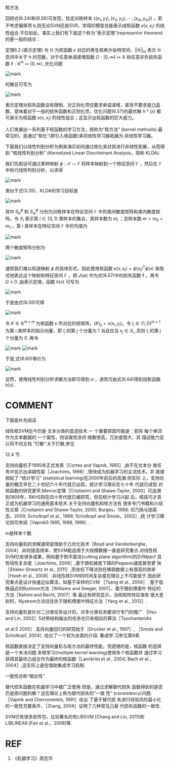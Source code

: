 




核方法

回顾式(6.24)和(6.56)可发现，给定训练样本 $\{(x_1,y_1),(x_2,y_2),\cdots ,(x_m,y_m)\}$ ，若不考虑偏移项 b,则无论SVM还是SVR，学得的模型总能表示成核函数 $\kappa(x,x_i)$ 的线性组合.不仅如此，事实上我们有下面这个称为“表示定理”(representor theorem)的更一般的结论：


定理6.2 (表示定理) 令 $\mathbb{H}$ 为核函数 $\kappa$ 对应的再生核希尔伯特空间，$||h||_{\mathbb{H}}$  表示 $\mathbb{H}$ 空间中关于 h 的范数，对于任意单调递増函数 $\Omega:[0,\infty]\mapsto \mathbb{R}$ 和任意非负损失函数 $\ell:\mathbb{R}^m\mapsto [0,\infty]$ ,优化问题

![mark](http://pacdb2bfr.bkt.clouddn.com/blog/image/180627/j0LCLC265G.png?imageslim)

的解总可写为

![mark](http://pacdb2bfr.bkt.clouddn.com/blog/image/180627/AfLc9C1lkK.png?imageslim)

表示定理对损失函数没有限制，对正则化项仅要求单调递增，甚至不要求是凸函数，意味着对于一般的损失函数和正则化项，优化问题(6.57)的最优解 $h*(x)$ 都可表示为核函数 $\kappa(x,x_i)$ 的线性组合；这显示出核函数的巨大威力。


人们发展出一系列基于核函数的学习方法，统称为“核方法” (kernel methods).最常见的，是通过“核化”(即引入核函数)来将线性学习器拓展为 非线性学习器。

下面我们以线性判别分析为例来演示如何通过核化来对其进行非线性拓展，从而得到 “核线性判别分析” (Kernelized Linear Discriminant Analysis，简称 KLDA).

我们先假设可通过某种映射 $\phi:\mathcal{X}\mapsto \mathbb{F}$ 将样本映射到一个特征空间 $\mathbb{F}$ ，然后在 $\mathbb{F}$ 中执行线性判别分析，以求得

![mark](http://pacdb2bfr.bkt.clouddn.com/blog/image/180627/Eg8mm7CHA0.png?imageslim)

类似于式(3.35)，KLDA的学习目标是

![mark](http://pacdb2bfr.bkt.clouddn.com/blog/image/180627/2ElGGj6m5j.png?imageslim)



其中 $S_b^\phi$ 和 $S_w^\phi$ 分别为训练样本在特征空间 $\mathbb{F}$ 中的类间散度矩阵和类内散度矩阵。令 $X_i$ 表示第 $i\in \{0,1\}$ 类样本的集合，其样本数为 $m_i$ ；总样本数 $m=m_0+m_1$ 。第 i 类样本在特征空间 $\mathbb{F}$ 中的均值为

![mark](http://pacdb2bfr.bkt.clouddn.com/blog/image/180627/DfdJE1Dh6l.png?imageslim)

两个散度矩阵分别为

![mark](http://pacdb2bfr.bkt.clouddn.com/blog/image/180627/6mG6Fdamj5.png?imageslim)


通常我们难以知道映射 $\phi$ 的具体形式，因此使用核函数 $\kappa(x,x_i)=\phi(x_i)^T\phi(x)$ 来隐式地表达这个映射和特征空间 $\mathbb{F}$ 。把 $J(w)$ 作为式(6.57)中的损失函数 $\ell$ ，再令 $\Omega \equiv 0$ ,由表示定理，函数 $h(x)$ 可写为

![mark](http://pacdb2bfr.bkt.clouddn.com/blog/image/180627/h4C92LGjJ5.png?imageslim)


于是由式(6.59)可得

![mark](http://pacdb2bfr.bkt.clouddn.com/blog/image/180627/JaGHefGl9H.png?imageslim)

令 $K\in\mathbb{R}^{m\times m}$ 为核函数 $\kappa$ 所对应的核矩阵，$(K)_{ij}=\kappa(x_i,y_i)$。令 $l_i\in \{1,0\}^{m\times 1}$ 为第 i 类样本的指示向量，即 $l_i$ 的第 j 个分量为 1 当且仅当 $x_j\in X_i$ ,否则 $l_i$ 的第 j 个分量为 0 .再令

![mark](http://pacdb2bfr.bkt.clouddn.com/blog/image/180628/ifjk1m0jB9.png?imageslim)
![mark](http://pacdb2bfr.bkt.clouddn.com/blog/image/180628/gDFc9elLdl.png?imageslim)

于是,式(6.60)等价为

![mark](http://pacdb2bfr.bkt.clouddn.com/blog/image/180628/6J8f0aiGCE.png?imageslim)

显然，使用线性判别分析求解方法即可得到 $\alpha$ ，进而可由式(6.64)得到投影函数 $h(x)$ .




















# COMMENT

下面是补充阅读


线性核SVM迄今仍是 文本分类的首选技术.一 个重要原因可能是：若将 每个单词作为文本数据的 一个属性，则该属性空间 维数很高，冗余度很大，其 描述能力足以将不同文档 “打散”.关于打散,参见

12.4 节.


支持向量机于1995年正式发表［Cortes and Vapnik, 1995］,由于在文本分 类任务中显示出卓越性能［Joachims, 1998］,很快成为机器学习的主流技术，并 直接掀起了 “统计学习” (statistical learning)在2000年前后的高潮.但实际 上，支持向量的概念早在二十世纪六十年代就已出现，统计学习理论在七十年 代就已成型.对核函数的研究更早,Mercer定理［Cristianini and Shawe-Taylor, 2000］可追溯到1909年，RKHS则在四十年代就已被研究，但在统计学习兴起 后，核技巧才真正成为机器学习的通用基本技术.关于支持向量机和核方法有 很多专门书籍和介绍性文章［Cristianini and Shawe-Taylor, 2000; Burges，1998; 邓乃扬与田英态，2009; Scholkopf et al., 1999; Scholkopf and Smola，2002］,统 计学习理论则可参阅［Vapnik5 1995, 1998, 1999］.

m是样本个数.


支持向量机的求解通常是借助于凸优化技术［Boyd and Vandenberghe, 2004］.如何提高效率，使SVM能适用于大规模数据一直是研究重点.对线性核 SVM已有很多成果，例如基于割平面法(cutting plane algorithm)的SVMperf 具有线性复杂度［Joachims, 2006］,基于随机梯度下降的Pegasos速度甚至更 快［Shalev-Shwartz et al., 2011］,而坐标下降法则在稀疏数据上有很高的效率 ［Hsieh et al., 2008］.非线性核SVM的时间复杂度在理论上不可能低于 因此研究重点是设计快速近似算法，如基于采样的CVM ［Tsang et al., 2006］. 基于低秩逼近的Bystrom方法［Williams and Seeger, 2001］、基于随机傅里叶 特征的方法［Rahimi and Recht, 2007］等.最近有研究显示，当核矩阵特征值有 很大差别时，Nystrom方法往往优于随机傅里叶特征方法［Yang et al., 2012］.

支持向量机是针对二分类任务设计的，对多分类任务要进行专门的推广 ［Hsu and Lin, 2002］5对带结构输出的任务也已有相应的算法［Tsochantaridis

et al.5 2005］.支持向量回归的研究始于［Drucker et al.; 1997］, ［Smola and Scholkopf, 2004］给出了一个较为全面的介绍.
集成学.习参见第8章.


核函数直接决定了支持向量机与核方法的最终性能，但遗憾的是，核函数 的选择是一个未决问题.多核学习(multiple kernel learning)使用多个核函数并 通过学习获得其最优凸组合作为最终的核函数［Lanckriet et al., 2004; Bach et al.，2004］,这实际上是在借助集成学习机制.

一致性亦称“相合性”.


替代损失函数在机器学习中被广泛使用.但是，通过求解替代损失 函数得到的是否仍是原问题的解？这在理论上称为替代损失的“一致 性” (consistency)问题.［Vapnik and Chervonenkis, 1991］给出 了基于替代损 失进行经验风险最小化的一致性充要条件，［Zhang, 2004］证明了几种常见凸替 代损失函数的一致性.

SVM已有很多软件包，比较著名的有LIBSVM [Chang and Lin, 2011]和 LIBLINEAR [Fan et al.，2008]等.





# REF
1. 《机器学习》周志华
